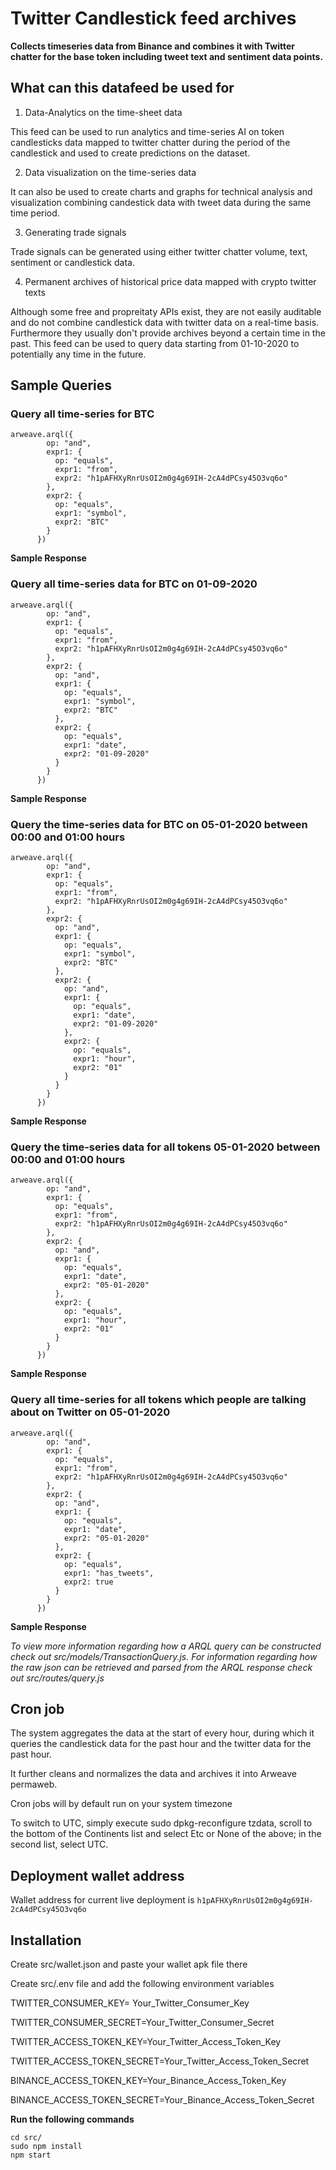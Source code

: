 # Twitter Candlestick feed archives

**Collects timeseries data from Binance and combines it with Twitter chatter for the base token including tweet text and sentiment data points.**

## What can this datafeed be used for

1. Data-Analytics on the time-sheet data

This feed can be used to run analytics and time-series AI on token candlesticks data mapped to twitter chatter during the period of the candlestick and used to create predictions on the dataset. 

2. Data visualization on the time-series data

It can also be used to create charts and graphs for technical analysis and visualization combining candestick data with tweet data during the same time period.

3. Generating trade signals 

Trade signals can be generated using either twitter chatter volume, text, sentiment or candlestick data.

4. Permanent archives of historical price data mapped with crypto twitter texts

Although some free and propreitaty APIs exist, they are not easily auditable and do not combine candlestick data with twitter data on a real-time basis. Furthermore they usually don't provide archives
beyond a certain time in the past. This feed can be used to query data starting from 01-10-2020 to potentially any time in the future. 

## Sample Queries

### Query all time-series for BTC

```
arweave.arql({
        op: "and",
        expr1: {
          op: "equals",
          expr1: "from",
          expr2: "h1pAFHXyRnrUsOI2m0g4g69IH-2cA4dPCsy45O3vq6o"
        },
        expr2: {
          op: "equals",
          expr1: "symbol",
          expr2: "BTC"
        }
      })
```
**Sample Response**



### Query all time-series data for BTC on 01-09-2020
```
arweave.arql({
        op: "and",
        expr1: {
          op: "equals",
          expr1: "from",
          expr2: "h1pAFHXyRnrUsOI2m0g4g69IH-2cA4dPCsy45O3vq6o"
        },
        expr2: {
          op: "and",
          expr1: {
            op: "equals",
            expr1: "symbol",
            expr2: "BTC"
          },
          expr2: {
            op: "equals",
            expr1: "date",
            expr2: "01-09-2020"
          }
        }
      })
```
**Sample Response**


### Query the time-series data for BTC on 05-01-2020 between 00:00 and 01:00 hours
```
arweave.arql({
        op: "and",
        expr1: {
          op: "equals",
          expr1: "from",
          expr2: "h1pAFHXyRnrUsOI2m0g4g69IH-2cA4dPCsy45O3vq6o"
        },
        expr2: {
          op: "and",
          expr1: {
            op: "equals",
            expr1: "symbol",
            expr2: "BTC"
          },
          expr2: {
            op: "and",
            expr1: {
              op: "equals",
              expr1: "date",
              expr2: "01-09-2020"
            },
            expr2: {
              op: "equals",
              expr1: "hour",
              expr2: "01"
            }
          }
        }
      })
```
**Sample Response**


### Query the time-series data for all tokens 05-01-2020 between 00:00 and 01:00 hours
```
arweave.arql({
        op: "and",
        expr1: {
          op: "equals",
          expr1: "from",
          expr2: "h1pAFHXyRnrUsOI2m0g4g69IH-2cA4dPCsy45O3vq6o"
        },
        expr2: {
          op: "and",
          expr1: {
            op: "equals",
            expr1: "date",
            expr2: "05-01-2020"
          },
          expr2: {
            op: "equals",
            expr1: "hour",
            expr2: "01"
          }
        }
      })
```
**Sample Response**


### Query all time-series for all tokens which people are talking about on Twitter on 05-01-2020
```
arweave.arql({
        op: "and",
        expr1: {
          op: "equals",
          expr1: "from",
          expr2: "h1pAFHXyRnrUsOI2m0g4g69IH-2cA4dPCsy45O3vq6o"
        },
        expr2: {
          op: "and",
          expr1: {
            op: "equals",
            expr1: "date",
            expr2: "05-01-2020"
          },
          expr2: {
            op: "equals",
            expr1: "has_tweets",
            expr2: true
          }
        }
      })
```
**Sample Response**


_To view more information regarding how a ARQL query can be constructed check out src/models/TransactionQuery.js._
_For information regarding how the raw json can be retrieved and parsed from the ARQL response check out src/routes/query.js_

## Cron job 
The system aggregates the data at the start of every hour, during which it queries the candlestick data for the past hour and the twitter data for the past hour.

It further cleans and normalizes the data and archives it into Arweave permaweb.

Cron jobs will by default run on your system timezone

To switch to UTC, simply execute sudo dpkg-reconfigure tzdata, scroll to the bottom of the Continents list and select Etc or None of the above; in the second list, select UTC.

## Deployment wallet address

Wallet address for current live deployment is `h1pAFHXyRnrUsOI2m0g4g69IH-2cA4dPCsy45O3vq6o`

## Installation

Create src/wallet.json and paste your wallet apk file there

Create src/.env file and add the following environment variables

TWITTER_CONSUMER_KEY= Your_Twitter_Consumer_Key

TWITTER_CONSUMER_SECRET=Your_Twitter_Consumer_Secret

TWITTER_ACCESS_TOKEN_KEY=Your_Twitter_Access_Token_Key

TWITTER_ACCESS_TOKEN_SECRET=Your_Twitter_Access_Token_Secret

BINANCE_ACCESS_TOKEN_KEY=Your_Binance_Access_Token_Key

BINANCE_ACCESS_TOKEN_SECRET=Your_Binance_Access_Token_Secret

**Run the following commands**

```
cd src/
sudo npm install
npm start
```
